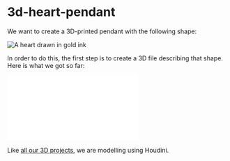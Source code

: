 3d-heart-pendant
================

We want to create a 3D-printed pendant with the following shape:

![A heart drawn in gold ink](https://img0.etsystatic.com/021/0/8219627/il_340x270.561093744_hu40.jpg)

In order to do this, the first step is to create a 3D file describing that shape. Here is what we got so far:

![A half-finished heart](heart-pendant.stl)

Like [all our 3D projects](http://ourlifein3d.blogspot.ca/2011/12/houdini-and-3ds-max.html), we are modelling using Houdini.
